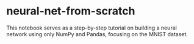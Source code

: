 # neural-net-from-scratch
This notebook serves as a step-by-step tutorial on building a neural network using only NumPy and Pandas, focusing on the MNIST dataset.
